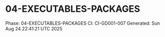 # 04-EXECUTABLES-PACKAGES
Phase: 04-EXECUTABLES-PACKAGES
CI: CI-GD001-007
Generated: Sun Aug 24 22:41:21 UTC 2025
